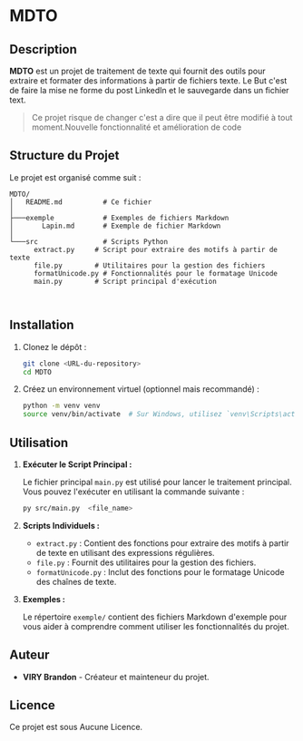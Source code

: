 # MDTO

## Description

**MDTO** est un projet de traitement de texte qui fournit des outils pour extraire et formater des informations à partir de fichiers texte. Le But c'est de faire la mise ne forme du post LinkedIn et le sauvegarde dans un fichier text.


> Ce projet risque de changer c'est a dire que il  peut être modifié à tout moment.Nouvelle fonctionnalité et amélioration de code 

## Structure du Projet

Le projet est organisé comme suit :

```
MDTO/
│   README.md          # Ce fichier
│         
├───exemple            # Exemples de fichiers Markdown
│       Lapin.md       # Exemple de fichier Markdown
│       
└───src                # Scripts Python
      extract.py     # Script pour extraire des motifs à partir de texte
      file.py        # Utilitaires pour la gestion des fichiers
      formatUnicode.py # Fonctionnalités pour le formatage Unicode
      main.py        # Script principal d'exécution
       
    
```

## Installation

1. Clonez le dépôt :

    ```bash
    git clone <URL-du-repository>
    cd MDTO
    ```

2. Créez un environnement virtuel (optionnel mais recommandé) :

    ```bash
    python -m venv venv
    source venv/bin/activate  # Sur Windows, utilisez `venv\Scripts\activate`
    ```


## Utilisation

1. **Exécuter le Script Principal :**

    Le fichier principal `main.py` est utilisé pour lancer le traitement principal. Vous pouvez l'exécuter en utilisant la commande suivante :

    ```bash
    py src/main.py  <file_name>
    ```

2. **Scripts Individuels :**

    - `extract.py` : Contient des fonctions pour extraire des motifs à partir de texte en utilisant des expressions régulières.
    - `file.py` : Fournit des utilitaires pour la gestion des fichiers.
    - `formatUnicode.py` : Inclut des fonctions pour le formatage Unicode des chaînes de texte.

3. **Exemples :**

    Le répertoire `exemple/` contient des fichiers Markdown d'exemple pour vous aider à comprendre comment utiliser les fonctionnalités du projet.



## Auteur

- **VIRY Brandon** - Créateur et mainteneur du projet.

## Licence

Ce projet est sous Aucune Licence.

